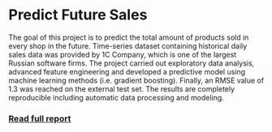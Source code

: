# Predict Future Sales

The goal of this project is to predict the total amount of products sold in every shop in the future. Time-series dataset containing historical daily sales data was provided by 1C Company, which is one of the largest Russian software firms.
The project carried out exploratory data analysis, advanced feature engineering and developed a predictive model using machine learning methods (i.e. gradient boosting). Finally, an RMSE value of 1.3 was reached on the external test set. The results are completely reproducible including automatic data processing and modeling.

### [Read full report](https://kadyb.github.io/predict-future-sales/Report.html)
